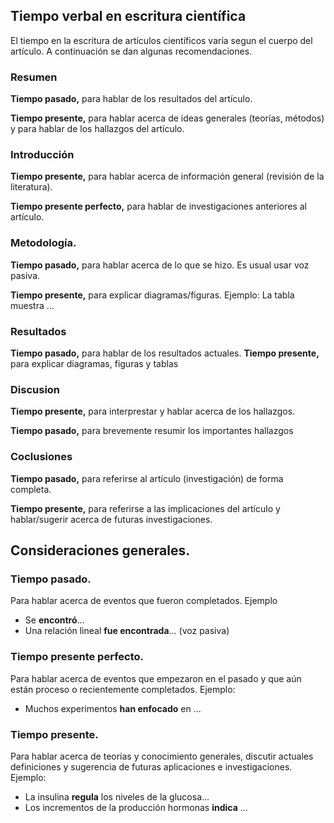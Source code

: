 ## Tiempo verbal en escritura científica
El tiempo en la escritura de artículos científicos varía segun el cuerpo del artículo. A continuación se dan algunas recomendaciones.
### Resumen
**Tiempo pasado,** para hablar de los resultados del artículo.

**Tiempo presente,** para hablar acerca de ideas generales (teorías, métodos) y para hablar de los hallazgos del artículo.

### Introducción
**Tiempo presente,** para hablar acerca de información general (revisión de la literatura).

**Tiempo presente perfecto,** para hablar de investigaciones anteriores al artículo.

### Metodología.
**Tiempo pasado,** para hablar acerca de lo que se hizo. Es usual usar voz pasiva.

**Tiempo presente,** para explicar diagramas/figuras. Ejemplo: La tabla muestra ...

### Resultados
**Tiempo pasado,** para hablar de los resultados actuales.
**Tiempo presente,** para explicar diagramas, figuras y tablas

### Discusion
**Tiempo presente,** para interprestar y hablar acerca de los hallazgos.

**Tiempo pasado,** para brevemente resumir los importantes hallazgos
### Coclusiones
**Tiempo pasado,** para referirse al artículo (investigación) de forma completa.

**Tiempo presente,** para referirse a las implicaciones del artículo y hablar/sugerir acerca de futuras investigaciones.

## Consideraciones generales.
### Tiempo pasado.
Para hablar acerca de eventos que fueron completados. Ejemplo
- Se **encontró**...
- Una relación lineal **fue encontrada**... (voz pasiva)

### Tiempo presente perfecto.
Para hablar acerca de eventos que empezaron en el pasado y que aún están proceso o recientemente completados. Ejemplo:
- Muchos experimentos **han enfocado** en ...

### Tiempo presente.
Para hablar acerca de teorías y conocimiento generales, discutir actuales definiciones y sugerencia de futuras aplicaciones e investigaciones. Ejemplo:
- La insulina **regula** los niveles de la glucosa...
- Los incrementos de la producción hormonas **indica** ...









